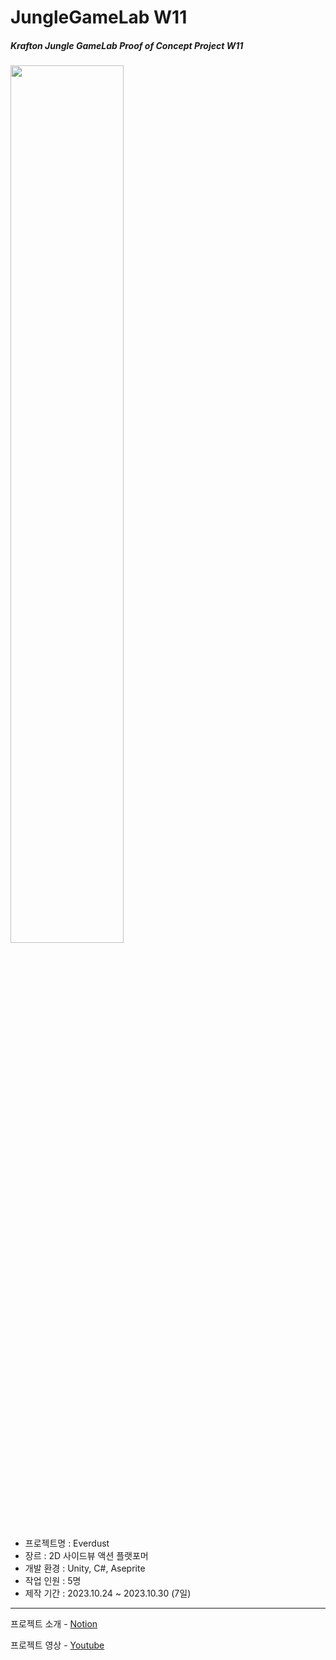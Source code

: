 # JungleGameLab W11  
##### Krafton Jungle GameLab Proof of Concept Project W11  

<img src="Thumbnail.gif" width="60%"> 
   
- 프로젝트명 : Everdust
- 장르 : 2D 사이드뷰 액션 플랫포머
- 개발 환경 : Unity, C#, Aseprite  
- 작업 인원 : 5명
- 제작 기간 : 2023.10.24 ~ 2023.10.30 (7일)
  

---
프로젝트 소개 - [Notion](https://svcbn.notion.site/Everdust-3513f227fa194b19a39587f0de136076?pvs=4)  

프로젝트 영상 - [Youtube](https://youtu.be/CCS1vOIYi3U)   

<br/>   
